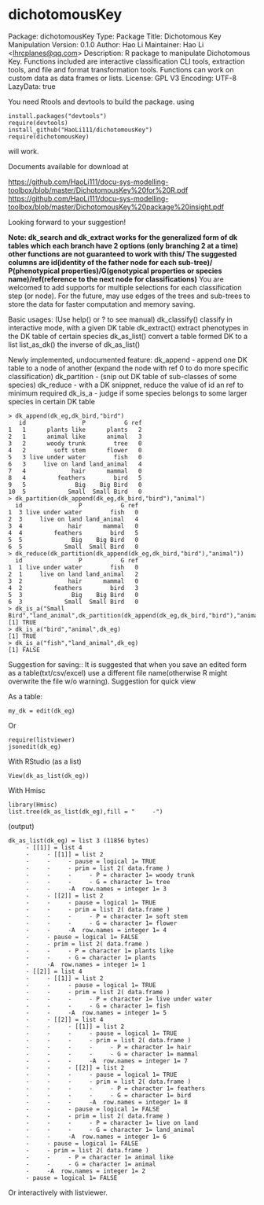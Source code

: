 # dichotomousKey
Package: dichotomousKey Type: Package Title: Dichotomous Key Manipulation Version: 0.1.0 Author: Hao Li Maintainer: Hao Li &lt;lhrcplanes@qq.com> Description: R package to manipulate Dichotomous Key.     Functions included are interactive classification CLI tools, extraction tools, and file and format transformation tools.     Functions can work on custom data as data frames or lists. License: GPL V3 Encoding: UTF-8 LazyData: true

You need Rtools and devtools to build the package. using
```
install.packages("devtools")
require(devtools)
install_github("HaoLi111/dichotomousKey")
require(dichotomousKey)
```
will work.

Documents available for download at

https://github.com/HaoLi111/docu-sys-modelling-toolbox/blob/master/DichotomousKey%20for%20R.pdf
https://github.com/HaoLi111/docu-sys-modelling-toolbox/blob/master/DichotomousKey%20package%20insight.pdf

Looking forward to your suggestion!

**Note: dk_search and dk_extract works for the generalized form of dk tables which each branch have 2 options (only branching 2 at a time) other functions are not guaranteed to work with this/ 
The suggested columns are id(identity of the father node for each sub-tree)/ P(phenotypical properties)/G(genotypical properties or species name)/ref(reference to the next node for classifications)**
You are welcomed to add supports for multiple selections for each classification step (or node). For the future, may use edges of the trees and sub-trees to store the data for faster computation and memory saving.

Basic usages:
(Use help() or ? <function name> to see manual)
dk_classify() classify in interactive mode, with a given DK table
dk_extract() extract phenotypes in the DK table of certain species
dk_as_list() convert a table formed DK to a list
list_as_dk() the inverse of dk_as_list()

Newly implemented, undocumented feature:
dk_append - append one DK table to a node of another (expand the node with ref 0 to do more specific classification)
dk_partition - (snip out DK table of sub-classes of some species)
dk_reduce - with a DK snippnet, reduce the value of id an ref to minimum required
dk_is_a - judge if some species belongs to some larger species in certain DK table
```
> dk_append(dk_eg,dk_bird,"bird")
   id                P           G ref
1   1      plants like      plants   2
2   1      animal like      animal   3
3   2      woody trunk        tree   0
4   2        soft stem      flower   0
5   3 live under water        fish   0
6   3     live on land land_animal   4
7   4             hair      mammal   0
8   4         feathers        bird   5
9   5              Big    Big Bird   0
10  5            Small  Small Bird   0
> dk_partition(dk_append(dk_eg,dk_bird,"bird"),"animal")
  id                P           G ref
1  3 live under water        fish   0
2  3     live on land land_animal   4
3  4             hair      mammal   0
4  4         feathers        bird   5
5  5              Big    Big Bird   0
6  5            Small  Small Bird   0
> dk_reduce(dk_partition(dk_append(dk_eg,dk_bird,"bird"),"animal"))
  id                P           G ref
1  1 live under water        fish   0
2  1     live on land land_animal   2
3  2             hair      mammal   0
4  2         feathers        bird   3
5  3              Big    Big Bird   0
6  3            Small  Small Bird   0
> dk_is_a("Small Bird","land_animal",dk_partition(dk_append(dk_eg,dk_bird,"bird"),"animal"))
[1] TRUE
> dk_is_a("bird","animal",dk_eg)
[1] TRUE
> dk_is_a("fish","land_animal",dk_eg)
[1] FALSE
```

Suggestion for saving:: It is suggested that when you  save an edited form as a table(txt/csv/excel) use a different file name(otherwise R might overwrite the file w/o warning).
Suggestion for quick view

As a table:
```
my_dk = edit(dk_eg)
```
Or
```
require(listviewer)
jsonedit(dk_eg)
```



With RStudio (as a list)
```
View(dk_as_list(dk_eg))
```
With Hmisc
```
library(Hmisc)
list.tree(dk_as_list(dk_eg),fill = "     -")
```
(output)
```
dk_as_list(dk_eg) = list 3 (11856 bytes)
     - [[1]] = list 4
     -     - [[1]] = list 2
     -     -     - pause = logical 1= TRUE
     -     -     - prim = list 2( data.frame )
     -     -     -     - P = character 1= woody trunk 
     -     -     -     - G = character 1= tree 
     -     -     -A  row.names = integer 1= 3
     -     - [[2]] = list 2
     -     -     - pause = logical 1= TRUE
     -     -     - prim = list 2( data.frame )
     -     -     -     - P = character 1= soft stem 
     -     -     -     - G = character 1= flower 
     -     -     -A  row.names = integer 1= 4
     -     - pause = logical 1= FALSE
     -     - prim = list 2( data.frame )
     -     -     - P = character 1= plants like 
     -     -     - G = character 1= plants 
     -     -A  row.names = integer 1= 1
     - [[2]] = list 4
     -     - [[1]] = list 2
     -     -     - pause = logical 1= TRUE
     -     -     - prim = list 2( data.frame )
     -     -     -     - P = character 1= live under water 
     -     -     -     - G = character 1= fish 
     -     -     -A  row.names = integer 1= 5
     -     - [[2]] = list 4
     -     -     - [[1]] = list 2
     -     -     -     - pause = logical 1= TRUE
     -     -     -     - prim = list 2( data.frame )
     -     -     -     -     - P = character 1= hair 
     -     -     -     -     - G = character 1= mammal 
     -     -     -     -A  row.names = integer 1= 7
     -     -     - [[2]] = list 2
     -     -     -     - pause = logical 1= TRUE
     -     -     -     - prim = list 2( data.frame )
     -     -     -     -     - P = character 1= feathers 
     -     -     -     -     - G = character 1= bird 
     -     -     -     -A  row.names = integer 1= 8
     -     -     - pause = logical 1= FALSE
     -     -     - prim = list 2( data.frame )
     -     -     -     - P = character 1= live on land 
     -     -     -     - G = character 1= land_animal 
     -     -     -A  row.names = integer 1= 6
     -     - pause = logical 1= FALSE
     -     - prim = list 2( data.frame )
     -     -     - P = character 1= animal like 
     -     -     - G = character 1= animal 
     -     -A  row.names = integer 1= 2
     - pause = logical 1= FALSE
```


Or interactively with listviewer.




